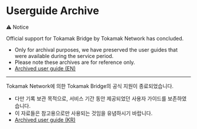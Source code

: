 # Userguide Archive

⚠️ Notice

Official support for Tokamak Bridge by Tokamak Network has concluded.

- Only for archival purposes, we have preserved the user guides that were available during the service period.
- Please note these archives are for reference only.
- [Archived user guide (EN)](https://github.com/tokamak-network/tokamak-bridge-user-guide/tree/main/EN)

---

Tokamak Network에 의한 Tokamak Bridge의 공식 지원이 종료되었습니다.

- 다만 기록 보관 목적으로, 서비스 기간 동안 제공되었던 사용자 가이드를 보존하였습니다.
- 이 자료들은 참고용으로만 사용되는 것임을 유념하시기 바랍니다.
- [Archived user guide (KR)](https://github.com/tokamak-network/tokamak-bridge-user-guide/tree/main/KR)
